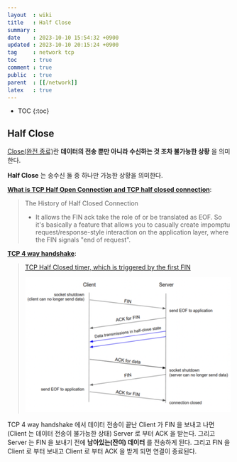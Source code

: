 ```yaml
---
layout  : wiki
title   : Half Close
summary : 
date    : 2023-10-10 15:54:32 +0900
updated : 2023-10-10 20:15:24 +0900
tag     : network tcp
toc     : true
comment : true
public  : true
parent  : [[/network]]
latex   : true
---
```

* TOC
{:toc}

## Half Close

[Close(완전 종료)](https://m.blog.naver.com/PostView.naver?isHttpsRedirect=true&blogId=sdug12051205&logNo=221053748674)란 __데이터의 전송 뿐만 아니라 수신하는 것 조차 불가능한 상황__ 을 의미한다.

__Half Close__ 는 송수신 둘 중 하나만 가능한 상황을 의미한다.

__[What is TCP Half Open Connection and TCP half closed connection](https://superuser.com/questions/298919/what-is-tcp-half-open-connection-and-tcp-half-closed-connection)__:

> The History of Half Closed Connection
> -  It allows the FIN ack take the role of or be translated as EOF. So it's basically a feature that allows you to casually create impomptu request/response-style interaction on the application layer, where the FIN signals "end of request".

__[TCP 4 way handshake](https://www.excentis.com/blog/tcp-half-close-a-cool-feature-that-is-now-broken/)__:

> [TCP Half Closed timer, which is triggered by the first FIN](https://docs.paloaltonetworks.com/pan-os/9-1/pan-os-admin/networking/session-settings-and-timeouts/tcp/tcp-half-closed-and-tcp-time-wait-timers)
>
> ![](/resource/wiki/network-half-close/4-way-handshake.png)

TCP 4 way handshake 에서 데이터 전송이 끝난 Client 가 FIN 을 보내고 나면(Client 는 데이터 전송이 불가능한 상태) Server 로 부터 ACK 을 받는다. 그리고 Server 는 FIN 을 보내기 전에 __남아있는(잔여) 데이터__ 를 전송하게 된다.
그리고 FIN 을 Client 로 부터 보내고 Client 로 부터 ACK 을 받게 되면 연결이 종료된다.